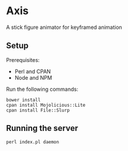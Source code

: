 # Axis
A stick figure animator for keyframed animation

## Setup

Prerequisites:
- Perl and CPAN
- Node and NPM

Run the following commands:

```
bower install
cpan install Mojolicious::Lite
cpan install File::Slurp
```

## Running the server

```
perl index.pl daemon
```
